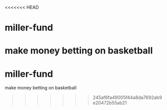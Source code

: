 <<<<<<< HEAD
# miller-fund
make money betting on basketball
=======
# miller-fund
make money betting on basketball
>>>>>>> 245af6fa49005f44a8da7692ab9e20472b55ab21
